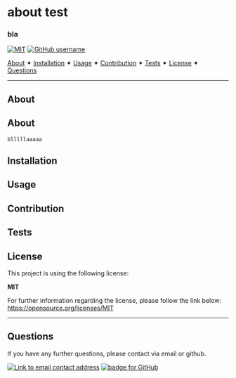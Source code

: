 
# about test

### bla

[![MIT](https://img.shields.io/badge/License-MIT-yellow?style=for-the-badge)](https://opensource.org/licenses/MIT)  [![GitHub username](https://img.shields.io/badge/username-caoimhe-green?style=for-the-badge)](https://github.com/caoimhe)


[About](#about)  ✦  [Installation](#installation)  ✦  [Usage](#usage)  ✦  [Contribution](#contribution)  ✦  [Tests](#tests)  ✦  [License](#license)  ✦  [Questions](#questions)

----------------------------------------------------------------
## About
## About 
    blllllaaaaa 

## Installation
 

## Usage
 

## Contribution
 

## Tests
 

## License
This project is using the following license:

**MIT**

For further information regarding the license, please follow the link below:
 https://opensource.org/licenses/MIT

----------------------------------------------------------------

## Questions 
If you have any further questions, please contact via email or github.

<a href="mailto:test@test.com"><img alt="Link to email contact address" src="https://img.shields.io/badge/email-D14836?style=for-the-badge" target="_blank" /></a>  <a href="https://github.com/caoimhe"><img alt="badge for GitHub" src="https://img.shields.io/badge/github-%23121011.svg?style=for-the-badge&logo=github&logoColor=white" target="_blank" /></a>